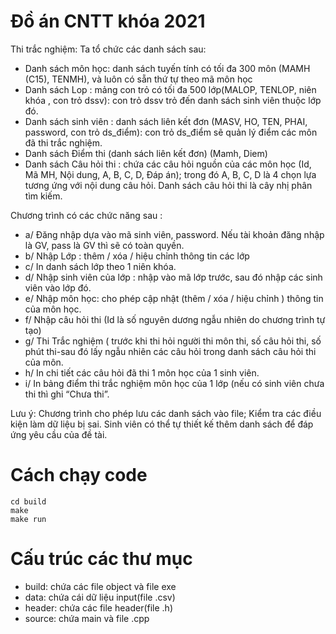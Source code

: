 # Đồ án CNTT khóa 2021
Thi trắc nghiệm: Ta tổ chức các danh sách sau: 
- Danh sách môn học: danh sách  tuyến tính có tối đa 300 môn (MAMH (C15), TENMH), và luôn có sẵn thứ tự theo mã môn học
- Danh sách Lop : mảng con trỏ  có tối đa 500 lớp(MALOP, TENLOP, niên khóa ,  con trỏ dssv): con trỏ dssv  trỏ đến danh sách sinh viên thuộc lớp đó.
- Danh sách sinh viên : danh sách liên kết đơn (MASV, HO, TEN,  PHAI, password, con trỏ ds_điểm): con trỏ ds_điểm sẽ quản lý điểm các môn đã thi trắc nghiệm.
- Danh sách Điểm thi (danh sách liên kết đơn) (Mamh, Diem)
- Danh sách Câu hỏi thi : chứa các câu hỏi nguồn của các môn học (Id, Mã MH, Nội dung, A, B, C, D, Đáp án); trong đó A, B, C, D là 4 chọn lựa tương ứng với nội dung câu hỏi. Danh sách câu hỏi thi là  cây nhị phân tìm kiếm.

Chương trình có các chức năng sau : 

- a/ Đăng nhập dựa vào mã sinh viên, password. Nếu tài khoản đăng nhập là GV, pass là GV thì sẽ có toàn quyền.
- b/ Nhập Lớp : thêm / xóa / hiệu chỉnh thông tin các lớp
- c/ In danh sách lớp theo 1 niên khóa.
- d/ Nhập sinh viên của lớp : nhập vào mã lớp trước, sau đó nhập các sinh viên vào lớp đó. 
- e/ Nhập môn học: cho phép cập nhật (thêm / xóa / hiệu chỉnh ) thông tin của môn học.
- f/ Nhập câu hỏi thi (Id là số nguyên dương ngẫu nhiên do chương trình tự tạo)
- g/ Thi Trắc nghiệm ( trước khi thi hỏi người thi môn thi, số câu hỏi thi, số phút thi-sau đó lấy ngẫu nhiên các câu hỏi trong danh sách câu hỏi thi của môn.
- h/ In chi tiết các câu hỏi đã thi 1 môn học của  1 sinh viên. 
- i/ In bảng điểm thi trắc nghiệm môn học của 1 lớp (nếu có sinh viên chưa thi thì ghi “Chưa thi”.

Lưu ý: Chương trình cho phép lưu các danh sách vào file; Kiểm tra các điều kiện làm dữ liệu bị sai. Sinh viên có thể tự thiết kế thêm danh sách để đáp ứng yêu cầu của đề tài.

# Cách chạy code
```
cd build
make
make run
```

# Cấu trúc các thư mục
- build: chứa các file object và file exe
- data: chứa cái dữ liệu input(file .csv)
- header: chứa các file header(file .h)
- source: chứa main và file .cpp